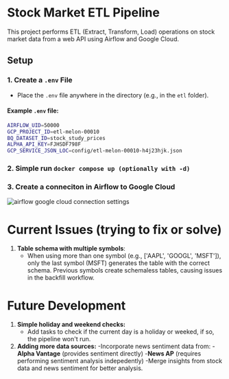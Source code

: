 # Stock Market ETL Pipeline

This project performs ETL (Extract, Transform, Load) operations on stock market data from a web API using Airflow and Google Cloud.

## Setup

### 1. Create a `.env` File

- Place the `.env` file anywhere in the directory (e.g., in the `etl` folder).

#### Example `.env` file:

```bash
AIRFLOW_UID=50000
GCP_PROJECT_ID=etl-melon-00010
BQ_DATASET_ID=stock_study_prices
ALPHA_API_KEY=FJHSDF798F
GCP_SERVICE_JSON_LOC=config/etl-melon-00010-h4j23hjk.json
```

### 2. Simple run `docker compose up (optionally with -d)`

### 3. Create a conneciton in Airflow to Google Cloud
![airflow google cloud connection settings](https://github.com/ChiaYunhan/etl_gcp/blob/main/airflow%20googel%20cloud%20connection.png?raw=true)

# Current Issues (trying to fix or solve)
1. **Table schema with multiple symbols**:
    - When using more than one symbol (e.g., ['AAPL', 'GOOGL', 'MSFT']), only the last symbol (MSFT) generates the table with the correct schema. Previous symbols create schemaless tables, causing issues in the backfill workflow.

# Future Development 
1. **Simple holiday and weekend checks:**
    - Add tasks to check if the current day is a holiday or weeked, if so, the pipeline won't run.
2. **Adding more data sources:**
    -Incorporate news sentiment data from:
        -**Alpha Vantage** (provides sentiment directly)
        -**News AP** (requires performing sentiment analysis indepedently)
    -Merge insights from stock data and news sentiment for better analysis.
